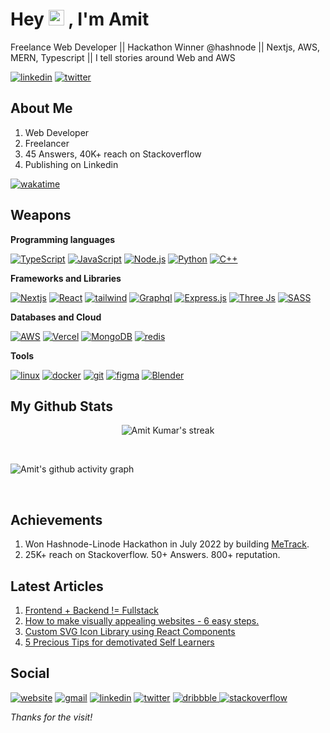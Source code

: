 # Hey <img src="https://raw.githubusercontent.com/MartinHeinz/MartinHeinz/master/wave.gif" width="25px" height="25px"> , I'm Amit
<p>
Freelance Web Developer || Hackathon Winner @hashnode || Nextjs, AWS, MERN, Typescript || I tell stories around Web and AWS
</p>

<p>
   <a href="https://www.linkedin.com/in/alsoamit/"><img alt="linkedin" src="https://img.shields.io/badge/linkedin-%230077B5.svg?style=for-the-badge&logo=linkedin&logoColor=white"></a>
   <a href="https://twitter.com/_alsoamit_"><img alt="twitter" src ="https://img.shields.io/badge/twitter-%231DA1F2.svg?style=for-the-badge&logo=Twitter&logoColor=white"></a>

</p>

## About Me
1. Web Developer 
2. Freelancer
4. 45 Answers, 40K+ reach on Stackoverflow
5. Publishing on Linkedin

[![wakatime](https://wakatime.com/badge/user/459614f4-5381-4ae7-a623-d3898b5d7518.svg)](https://wakatime.com/@459614f4-5381-4ae7-a623-d3898b5d7518)

## Weapons

**Programming languages**

<p> 
  <a href="https://github.com/search?q=user%3ADenverCoder1+language%3Ajavascript"><img alt="TypeScript" src="https://img.shields.io/badge/typescript-%23007ACC.svg?style=for-the-badge&logo=typescript&logoColor=white"></a>
  <a href="https://github.com/search?q=user%3ADenverCoder1+language%3Ajavascript"><img alt="JavaScript" src="https://img.shields.io/badge/JavaScript-F7DF1E.svg?logo=javascript&logoColor=black&style=for-the-badge"></a>
  <a href="https://github.com/search?q=user%3ADenverCoder1+language%3Ajavascript"><img alt="Node.js" src="https://img.shields.io/badge/Node.js-43853D.svg?logo=node.js&logoColor=white&style=for-the-badge"></a> 
  <a href="https://github.com/search?q=user%3ADenverCoder1+language%3Apython"><img alt="Python" src="https://img.shields.io/badge/Python-14354C.svg?logo=python&logoColor=white&style=for-the-badge"></a>
  <a href="https://github.com/search?q=user%3ADenverCoder1+language%3Asql"><img alt="C++" src="https://img.shields.io/badge/c++-%2300599C.svg?style=for-the-badge&logo=c%2B%2B&logoColor=white"></a>
</p>

**Frameworks and Libraries**

<p>  
  <a href="#"><img alt="Nextjs" src="https://img.shields.io/badge/Next-black?style=for-the-badge&logo=next.js&logoColor=white"></a>
  <a href="#"><img alt="React" src="https://img.shields.io/badge/React-20232a.svg?style=for-the-badge&logo=react&logoColor=%2361DAFB"></a>
  <a href="#"><img alt="tailwind" src="https://img.shields.io/badge/tailwindcss-%2338B2AC.svg?style=for-the-badge&logo=tailwind-css&logoColor=white"></a> 
  <a href="#"><img alt="Graphql" src="https://img.shields.io/badge/-GraphQL-E10098?style=for-the-badge&logo=graphql&logoColor=white"></a> 
  <a href="#"><img alt="Express.js" src="https://img.shields.io/badge/Express.js-404d59.svg?style=for-the-badge&logo=express&logoColor=white"></a>
  <a href="#"><img alt="Three Js" src="https://img.shields.io/badge/threejs-black?style=for-the-badge&logo=three.js&logoColor=white"></a>  
  <a href="#"><img alt="SASS" src="https://img.shields.io/badge/Sass-hotpink.svg?style=for-the-badge&logo=SASS&logoColor=white"></a>
</p>

**Databases and Cloud**

<p>
    <a href="#"><img alt="AWS" src="https://img.shields.io/badge/AWS-%23FF9900.svg?style=for-the-badge&logo=amazon-aws&logoColor=white"></a>
    <a href="#"><img alt="Vercel" src="https://img.shields.io/badge/Amazon%20DynamoDB-4053D6?style=for-the-badge&logo=Amazon%20DynamoDB&logoColor=white"></a>
    <a href="#"><img alt="MongoDB" src ="https://img.shields.io/badge/MongoDB-4ea94b.svg?logo=mongodb&logoColor=white&style=for-the-badge"></a>
    <a href="#"><img alt="redis" src ="https://img.shields.io/badge/redis-%23DD0031.svg?&style=for-the-badge&logo=redis&logoColor=white"></a>
</p>

**Tools**
<p> 
    <a href="#"><img alt="linux" src ="https://img.shields.io/badge/Linux-FCC624?style=for-the-badge&logo=linux&logoColor=black"></a>
    <a href="#"><img alt="docker" src ="https://img.shields.io/badge/Docker-2CA5E0?style=for-the-badge&logo=docker&logoColor=white"></a>
    <a href="#"><img alt="git" src ="https://img.shields.io/badge/GIT-E44C30?style=for-the-badge&logo=git&logoColor=white"></a>
    <a href="#"><img alt="figma" src ="https://img.shields.io/badge/Figma-F24E1E?style=for-the-badge&logo=figma&logoColor=white"></a>
    <a href="#"><img alt="Blender" src="https://img.shields.io/badge/blender-%23F5792A.svg?style=for-the-badge&logo=blender&logoColor=white"></a>
</p>

## My Github Stats

<p align="center">
    <img title="🔥 Get streak stats for your profile at git.io/streak-stats" alt="Amit Kumar's streak" src="https://github-readme-streak-stats.herokuapp.com/?user=alsoamit&theme=black-ice&hide_border=true&stroke=0000&background=060A0CD0"/>
</p>

<!--   <br/>
    <a href="https://github.com/alsoamit/github-readme-stats"><img alt="Amit Kumar's Github Stats" src="https://github-readme-stats.vercel.app/api?username=alsoamit&show_icons=true&count_private=true&theme=react&hide_border=true&bg_color=0D1117" /></a><a href="https://github.com/alsoamit/github-readme-stats"><img alt="Amit Kumar's Top Languages" src="https://github-readme-stats.vercel.app/api/top-langs/?username=alsoamit&langs_count=8&count_private=true&layout=compact&theme=react&hide_border=true&bg_color=0D1117" /></a>
  <br/>
  <b>Note:</b> Top languages is only a metric of the languages my public code consists of and doesn't reflect experience or skill level.
 -->
<br/>

![Amit's github activity graph](https://github-readme-activity-graph.cyclic.app/graph?username=alsoamit&bg_color=070b0e&color=a89999&line=c856b9&point=d1d1d1&area=true&hide_border=true)

<br/>

## Achievements

1. Won Hashnode-Linode Hackathon in July 2022 by building [MeTrack](https://www.metrack.tech/). 
2. 25K+ reach on Stackoverflow. 50+ Answers. 800+ reputation. 

## Latest Articles
1. <a href="https://blog.alsoamit.com/frontend-backend-fullstack">Frontend + Backend != Fullstack</a>
2. <a href="https://blog.alsoamit.com/how-to-make-visually-appealing-websites-6-easy-steps">How to make visually appealing websites - 6 easy steps. </a>
3. <a href="https://blog.alsoamit.com/custom-svg-icon-library-using-react-components">Custom SVG Icon Library using React Components</a>
4. <a href="https://blog.alsoamit.com/5-precious-tips-for-demotivated-self-learners">5 Precious Tips for demotivated Self Learners</a> 

## Social

   <a href="https://alsoamit.com/"><img alt="website" src ="https://img.shields.io/badge/website-000000?style=for-the-badge&logo=About.me&logoColor=white"></a>
   <a href="mailto:alsoamit@gmail.com"><img alt="gmail" src="https://img.shields.io/badge/Gmail-D14836?style=for-the-badge&logo=gmail&logoColor=white"></a>
   <a href="https://www.linkedin.com/in/alsoamit/"><img alt="linkedin" src="https://img.shields.io/badge/linkedin-%230077B5.svg?style=for-the-badge&logo=linkedin&logoColor=white"></a>
   <a href="https://twitter.com/_alsoamit_"><img alt="twitter" src ="https://img.shields.io/badge/twitter-%231DA1F2.svg?style=for-the-badge&logo=Twitter&logoColor=white"></a>
   <a href="https://dribbble.com/alsoamit/"> <img alt="dribbble" src ="https://img.shields.io/badge/Dribbble-EA4C89?style=for-the-badge&logo=dribbble&logoColor=white"> </a>
    <a href="https://stackoverflow.com/users/14785394/amit"><img alt="stackoverflow" src ="https://img.shields.io/badge/Stack_Overflow-FE7A16?style=for-the-badge&logo=stack-overflow&logoColor=white"></a>
   
*Thanks for the visit!*

